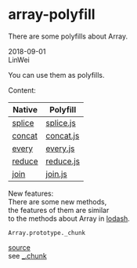 # array-polyfill
There are some polyfills about Array.  

2018-09-01  
LinWei  

You can use them as polyfills.  
  
Content: 

| Native | Polyfill |
|--------|----------|
|[splice](https://developer.mozilla.org/en-US/docs/Web/JavaScript/Reference/Global_Objects/Array/splice.)|[splice.js](https://github.com/asilinwei/array-polyfill/blob/master/src/splice.js)|
|[concat](https://developer.mozilla.org/en-US/docs/Web/JavaScript/Reference/Global_Objects/Array/concat)|[concat.js](https://github.com/asilinwei/array-polyfill/blob/master/src/concat.js)|
|[every](https://developer.mozilla.org/en-US/docs/Web/JavaScript/Reference/Global_Objects/Array/every)|[every.js](https://github.com/asilinwei/array-polyfill/blob/master/src/every.js)|
|[reduce](https://developer.mozilla.org/en-US/docs/Web/JavaScript/Reference/Global_Objects/Array/Reduce)|[reduce.js](https://github.com/asilinwei/array-polyfill/blob/master/src/reduce.js)|
|[join](https://developer.mozilla.org/en-US/docs/Web/JavaScript/Reference/Global_Objects/Array/join)|[join.js](https://github.com/asilinwei/array-polyfill/blob/master/src/join.js)|  
  
New features:  
There are some new methods,  
the features of them are similar  
to the methods about Array in 
[lodash](https://lodash.com/).  
   
```
Array.prototype._chunk
```   
[source](https://github.com/asilinwei/array-polyfill/blob/master/src/chunk.js)  
see [_.chunk](https://lodash.com/docs/4.17.10#chunk)        